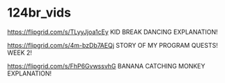 # 124br_vids

https://flipgrid.com/s/TLyyJjoa1cEy KID BREAK DANCING EXPLANATION!

https://flipgrid.com/s/4m-bzDb7AEQj STORY OF MY PROGRAM QUESTS! WEEK 2!



https://flipgrid.com/s/FhP6GvwssvhG BANANA CATCHING MONKEY EXPLANATION!
